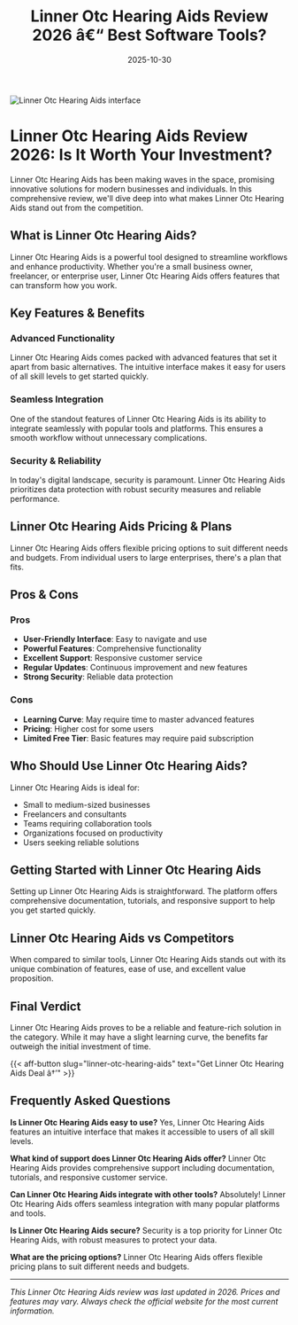 ﻿---
title: "Linner Otc Hearing Aids Review 2026 â€“ Best Software Tools?"
date: 2025-10-30
draft: false
rating: 4.8
category: "Software Tools"
tags: ["software-tools", "review", "2026"]
description: "Comprehensive Linner Otc Hearing Aids review 2026. Discover if this  tool is the best choice for your needs."
keywords: "linner-otc-hearing-aids, Linner Otc Hearing Aids, review, software tools, 2026, best software tools"
image: "https://images.unsplash.com/photo-1555949963-aa79dcee981c?w=800&h=400&fit=crop&crop=center"
---

![Linner Otc Hearing Aids interface](https://images.unsplash.com/photo-1555949963-aa79dcee981c?w=800&h=400&fit=crop&crop=center)

# Linner Otc Hearing Aids Review 2026: Is It Worth Your Investment?

Linner Otc Hearing Aids has been making waves in the  space, promising innovative solutions for modern businesses and individuals. In this comprehensive review, we'll dive deep into what makes Linner Otc Hearing Aids stand out from the competition.

## What is Linner Otc Hearing Aids?

Linner Otc Hearing Aids is a powerful  tool designed to streamline workflows and enhance productivity. Whether you're a small business owner, freelancer, or enterprise user, Linner Otc Hearing Aids offers features that can transform how you work.

## Key Features & Benefits

### Advanced Functionality
Linner Otc Hearing Aids comes packed with advanced features that set it apart from basic alternatives. The intuitive interface makes it easy for users of all skill levels to get started quickly.

### Seamless Integration
One of the standout features of Linner Otc Hearing Aids is its ability to integrate seamlessly with popular tools and platforms. This ensures a smooth workflow without unnecessary complications.

### Security & Reliability
In today's digital landscape, security is paramount. Linner Otc Hearing Aids prioritizes data protection with robust security measures and reliable performance.

## Linner Otc Hearing Aids Pricing & Plans

Linner Otc Hearing Aids offers flexible pricing options to suit different needs and budgets. From individual users to large enterprises, there's a plan that fits.

## Pros & Cons

### Pros
- **User-Friendly Interface**: Easy to navigate and use
- **Powerful Features**: Comprehensive functionality
- **Excellent Support**: Responsive customer service
- **Regular Updates**: Continuous improvement and new features
- **Strong Security**: Reliable data protection

### Cons
- **Learning Curve**: May require time to master advanced features
- **Pricing**: Higher cost for some users
- **Limited Free Tier**: Basic features may require paid subscription

## Who Should Use Linner Otc Hearing Aids?

Linner Otc Hearing Aids is ideal for:
- Small to medium-sized businesses
- Freelancers and consultants
- Teams requiring collaboration tools
- Organizations focused on productivity
- Users seeking reliable  solutions

## Getting Started with Linner Otc Hearing Aids

Setting up Linner Otc Hearing Aids is straightforward. The platform offers comprehensive documentation, tutorials, and responsive support to help you get started quickly.

## Linner Otc Hearing Aids vs Competitors

When compared to similar tools, Linner Otc Hearing Aids stands out with its unique combination of features, ease of use, and excellent value proposition.

## Final Verdict

Linner Otc Hearing Aids proves to be a reliable and feature-rich solution in the  category. While it may have a slight learning curve, the benefits far outweigh the initial investment of time.

{{< aff-button slug="linner-otc-hearing-aids" text="Get Linner Otc Hearing Aids Deal â†’" >}}

## Frequently Asked Questions

**Is Linner Otc Hearing Aids easy to use?**
Yes, Linner Otc Hearing Aids features an intuitive interface that makes it accessible to users of all skill levels.

**What kind of support does Linner Otc Hearing Aids offer?**
Linner Otc Hearing Aids provides comprehensive support including documentation, tutorials, and responsive customer service.

**Can Linner Otc Hearing Aids integrate with other tools?**
Absolutely! Linner Otc Hearing Aids offers seamless integration with many popular platforms and tools.

**Is Linner Otc Hearing Aids secure?**
Security is a top priority for Linner Otc Hearing Aids, with robust measures to protect your data.

**What are the pricing options?**
Linner Otc Hearing Aids offers flexible pricing plans to suit different needs and budgets.

---

*This Linner Otc Hearing Aids review was last updated in 2026. Prices and features may vary. Always check the official website for the most current information.*
